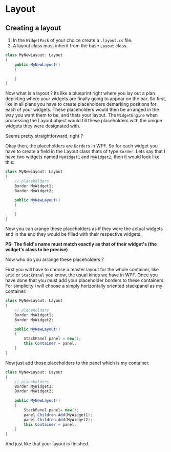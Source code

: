 # Layout

## Creating a layout

 1. In the `WidgetPack` of your choice create a `.layout.cs` file.
 2. A layout class must inherit from the base `Layout` class.

```cs
class MyNewLayout: Layout 
{
    public MyNewLayout() 
    {

    }
}
```

Now what is a layout ? Its like a blueprint right where you lay out a plan depicting where your widgets are finally going to appear on the bar. So first, like in all plans you have to create placeholders demarking positions for each of your widgets. These placeholders would then be arranged in the way you want them to be, and thats your layout. The `WidgetEngine` when processing the Layout object would fill these placeholders with the unique widgets they were designated with.

Seems pretty straightforward, right ?

Okay then, the placeholders are `Border`s in WPF. So for each widget you have to create a field in the Layout class thats of type `Border`. Lets say that I have two widgets named `MyWidget1` and `MyWidget2`, then it would look like this:

```cs
class MyNewLayout: Layout 
{
    // placeholders
    Border MyWidget1;
    Border MyWidget2;

    public MyNewLayout() 
    {

    }
}
```

Now you can arange these placeholders as if they were the actual widgets and in the end they would be filled with their respective widgets.

**PS: The field's name must match exactly as that of their widget's (the widget's class to be precise)**

Now who do you arrange these placeholders ?

First you will have to choose a master layout for the whole container, like `Grid` or `StackPanel` you know, the usual kinds we have in WPF. Once you have done that you must add your placeholder borders to these containers. For simplicity i will choose a simply horizontally oriented stackpanel as my container.

```cs
class MyNewLayout: Layout 
{
    // placeholders
    Border MyWidget1;
    Border MyWidget2;

    public MyNewLayout() 
    {
        StackPanel panel = new();
        this.Container = panel;
    }
}
```

Now just add those placeholders to the panel which is my container.

```cs
class MyNewLayout: Layout 
{
    // placeholders
    Border MyWidget1;
    Border MyWidget2;

    public MyNewLayout() 
    {
        StackPanel panel= new();
        panel.Children.Add(MyWidget1);
        panel.Children.Add(MyWidget2);
        this.Container = panel;
    }
}
```

And just like that your layout is finished.

